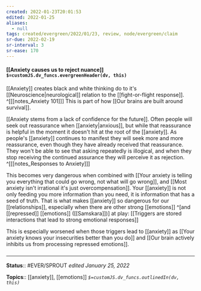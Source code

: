 ```yaml
---
created: 2022-01-23T20:01:53 
edited: 2022-01-25
aliases:
  - null
tags: created/evergreen/2022/01/23, review, node/evergreen/claim
sr-due: 2022-02-19
sr-interval: 3
sr-ease: 170
---
```


#### [[Anxiety causes us to reject nuance]] `$=customJS.dv_funcs.evergreenHeader(dv, this)`

[[Anxiety]] creates black and white thinking do to it's [[Neuroscience|neurological]] relation to the [[fight-or-flight response]].
^[[[notes_Anxiety 101]]]
This is part of how [[Our brains are built around survival]].

[[Anxiety stems from a lack of confidence for the future]].
Often people will seek out reassurance when [[anxiety|anxious]], but while that reassurance is helpful in the moment it doesn't hit at the root of the [[anxiety]]. As people's [[anxiety]] continues to manifest they will seek more and more reassurance, even though they have already received that reassurance. They won't be able to see that asking repeatedly is illogical, and when they stop receiving the continued assurance they will perceive it as rejection.
^[[[notes_Responses to Anxiety]]]

This becomes very dangerous when combined with
[[Your anxiety is telling you everything that could go wrong, not what will go wrong]], and
[[Most anxiety isn't irrational it's just overcompensation]].
Your [[anxiety]] is not only feeding you more information than you need,
it is information that has a seed of truth.
That is what makes [[anxiety]] so dangerous for our [[relationships]],
especially when there are other strong [[emotions]] 
^[and [[repressed]] [[emotions]] ([[Samskara]])]
at play:
[[Triggers are stored interactions that lead to strong emotional responses]]

This is especially worsened when those triggers lead to [[anxiety]] as 
[[Your anxiety knows your insecurities better than you do]] and
[[Our brain actively inhibits us from processing repressed emotions]].

### <hr class="footnote"/>

**Status**:: #EVER/SPROUT
*edited January 25, 2022*

**Topics**:: [[anxiety]], [[emotions]] 
*`$=customJS.dv_funcs.outlinedIn(dv, this)`*
